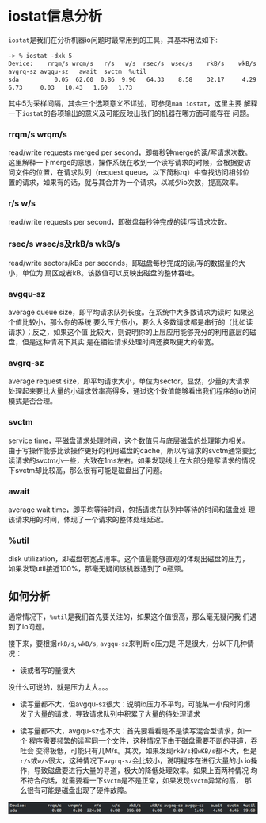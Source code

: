 # iostat信息分析

`iostat`是我们在分析机器io问题时最常用到的工具，其基本用法如下:

```shell
-> % iostat -dxk 5
Device:    rrqm/s wrqm/s   r/s   w/s  rsec/s  wsec/s    rkB/s    wkB/s avgrq-sz avgqu-sz   await  svctm  %util
sda          0.05  62.60  0.86  9.96   64.33    8.58    32.17     4.29     6.73     0.03   10.43   1.60   1.73
```

其中5为采样间隔，其余三个选项意义不详述，可参见`man iostat`，这里主要
解释一下`iostat`的各项输出的意义及可能反映出我们的机器在哪方面可能存在
问题。

### rrqm/s wrqm/s

read/write requests merged per second，即每秒钟merge的读/写请求次数。
这里解释一下merge的意思，操作系统在收到一个读写请求的时候，会根据要访
问文件的位置，在请求队列（request queue，以下简称rq）中查找访问相邻位
置的请求，如果有的话，就与其合并为一个请求，以减少io次数，提高效率。

### r/s w/s

read/write requests per second，即磁盘每秒钟完成的读/写请求次数。

### rsec/s wsec/s及rkB/s wkB/s

read/write sectors/kBs per seconds，即磁盘每秒完成的读/写的数据量的大小，单位为
扇区或者kB。该数值可以反映出磁盘的整体吞吐。

### avgqu-sz

average queue size，即平均请求队列长度。在系统中大多数请求为读时
如果这个值比较小，那么你的系统
要么压力很小，要么大多数请求都是串行的（比如读请求）；反之，如果这个值
比较大，则说明你的上层应用能够充分的利用底层的磁盘，但是这种情况下其实
是在牺牲请求处理时间还换取更大的带宽。

### avgrq-sz

average request size，即平均请求大小，单位为sector。显然，少量的大请求
处理起来要比大量的小请求效率高得多，通过这个数值能够看出我们程序的io访问
模式是否合理。

### svctm

service time，平磁盘请求处理时间，这个数值只与底层磁盘的处理能力相关。
由于写操作能够比读操作更好的利用磁盘的cache，所以写请求的svctm通常要比
读请求的svctm小一些，大致在1ms左右。如果发现线上在大部分是写请求的情况
下svctm却比较高，那么很有可能是磁盘出了问题。

### await

average wait time，即平均等待时间，包括请求在队列中等待的时间和磁盘处
理该请求用的时间，体现了一个请求的整体处理延迟。

### %util

disk utilization，即磁盘带宽占用率。这个值最能够直观的体现出磁盘的压力，
如果发现util接近100%，那毫无疑问该机器遇到了io瓶颈。

## 如何分析

通常情况下，`%util`是我们首先要关注的，如果这个值很高，那么毫无疑问我
们遇到了io问题。

接下来，要根据`rkB/s`, `wkB/s`, `avgqu-sz`来判断io压力是
不是很大，分以下几种情况：

* 读或者写的量很大

没什么可说的，就是压力太大。。。

*  读写量都不大，但avgqu-sz很大：说明io压力不平均，可能某一小段时间爆
发了大量的请求，导致请求队列中积累了大量的待处理请求

* 读写量都不大，avgqu-sz也不大：首先要看看是不是读写混合型请求，如一个
程序需要频繁的读写同一个文件，这种情况下由于磁盘需要不断的寻道，吞吐会
变得极低，可能只有几M/s。其次，如果发现`rkB/s`和`wKB/s`都不大，但是
`r/s`或`w/s`很大，这种情况下`avgrq-sz`会比较小，说明程序在进行大量的小
io操作，导致磁盘要进行大量的寻道，极大的降低处理效率。如果上面两种情况
均不符合的话，就需要看一下`svctm`是不是正常，如果发现`svctm`异常的高，
那么很有可能是磁盘出现了硬件故障。


![](https://github.com/shaofengniu/tech-docs/blob/master/iostat/random_read.png)
